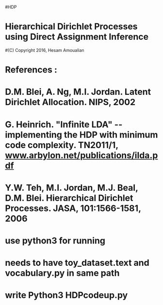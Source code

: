 #HDP
# Hierarchical Dirichlet Processes using Direct Assignment Inference
#(C) Copyright 2016, Hesam Amoualian
# References :
# D.M. Blei, A. Ng, M.I. Jordan. Latent Dirichlet Allocation. NIPS, 2002
# G. Heinrich. "Infinite LDA" -- implementing the HDP with minimum code complexity. TN2011/1, www.arbylon.net/publications/ilda.pdf
# Y.W. Teh, M.I. Jordan, M.J. Beal, D.M. Blei. Hierarchical Dirichlet Processes. JASA, 101:1566-1581, 2006

# use python3 for running
# needs to have toy_dataset.text and vocabulary.py in same path
# write Python3 HDPcodeup.py